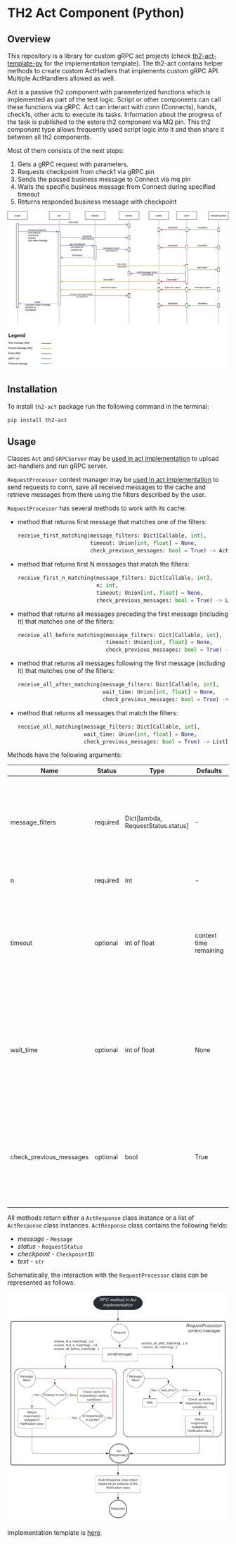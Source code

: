 # TH2 Act Component (Python)

## Overview
This repository is a library for custom gRPC act projects (check [th2-act-template-py]() 
for the implementation template). The th2-act contains helper methods to create custom 
ActHadlers that implements custom gRPC API. Multiple ActHandlers allowed as well.


Act is a passive th2 component with parameterized functions which is implemented as 
part of the test logic. Script or other components can call these functions via gRPC. 
Act can interact with conn (Connects), hands, check1s, other acts to execute its tasks. 
Information about the progress of the task is published to the estore th2 component 
via MQ pin. This th2 component type allows frequently used script logic into it and 
then share it between all th2 components.

Most of them consists of the next steps:
1. Gets a gRPC request with parameters.
1. Requests checkpoint from check1 via gRPC pin
1. Sends the passed business message to Connect via mq pin 
1. Waits the specific business message from Connect during specified timeout 
1. Returns responded business message with checkpoint

![picture](scheme.png)

## Installation
To install `th2-act` package run the following command in the terminal:
```
pip install th2-act
```

## Usage
Classes `Act` and `GRPCServer` may be [used in act implementation](https://gitlab.exactpro.com/vivarium/th2/th2-core-proprietary/th2-act-template-py/-/blob/th2-2871/th2_act_template/main.py) 
to upload act-handlers and run gRPC server.

`RequestProcessor` context manager may be [used in act implementation](https://gitlab.exactpro.com/vivarium/th2/th2-core-proprietary/th2-act-template-py/-/blob/th2-2871/th2_act_template/handlers/template_handler.py#L37)
to send requests to conn, save all received messages to the cache and 
retrieve messages from there using the filters described by the user.

`RequestProcessor` has several methods to work with its cache:
* method that returns first message that matches one of the filters:
    ```python
    receive_first_matching(message_filters: Dict[Callable, int],
                           timeout: Union[int, float] = None,
                           check_previous_messages: bool = True) -> ActResponse
    ```
* method that returns first N messages that match the filters:
    ```python
    receive_first_n_matching(message_filters: Dict[Callable, int],
                             n: int,
                             timeout: Union[int, float] = None,
                             check_previous_messages: bool = True) -> List[ActResponse]
    ```
* method that returns all messages preceding the first message (including it) that matches 
one of the filters:
    ```python
    receive_all_before_matching(message_filters: Dict[Callable, int],
                                timeout: Union[int, float] = None,
                                check_previous_messages: bool = True) -> List[ActResponse]
    ```
* method that returns all messages following the first message (including it) that matches 
one of the filters:
    ```python
    receive_all_after_matching(message_filters: Dict[Callable, int],
                               wait_time: Union[int, float] = None,
                               check_previous_messages: bool = True) -> List[ActResponse]
    ```
* method that returns all messages that match the filters:
    ```python
    receive_all_matching(message_filters: Dict[Callable, int],
                         wait_time: Union[int, float] = None,
                         check_previous_messages: bool = True) -> List[ActResponse]
    ```
  
Methods have the following arguments:

|Name                    |Status   |Type                               |Defaults               |Meaning |
|------------------------|---------|-----------------------------------|-----------------------|--------|
|message_filters         |required |Dict[lambda, RequestStatus.status] |-                      |The filter (lambda or function) through which the messages from cache will be filtered out - as key, RequestStatus (SUCCESS or ERROR) - as value.
|n                       |required |int                                |-                      |How much messages to return.
|timeout                 |optional |int of float                       |context time remaining |The time (in seconds) during which you are ready to wait for the messages. The messages will be returned as soon as the first matching message is found.
|wait_time               |optional |int of float                       |None                   |The time (in seconds) that the Act will wait before checking the cache for the matching message. Defaults to None (cache will be checked immediately and only once).
|check_previous_messages |optional |bool                               |True                   |Set True if you want to look for the response throughout all received responses; set False if you want to check only newly received responses.

All methods return either a `ActResponse` class instance or a list of `ActResponse` class instances.
`ActResponse` class contains the following fields:
* *message* - `Message`
* *status* - `RequestStatus`
* *checkpoint* - `CheckpointID`
* *text* - `str`

Schematically, the interaction with the `RequestProcessor` class can be represented as follows:

![picture](request_processor_scheme.svg)

Implementation template is [here](https://gitlab.exactpro.com/vivarium/th2/th2-core-proprietary/th2-act-template-py/-/tree/th2-2871).
